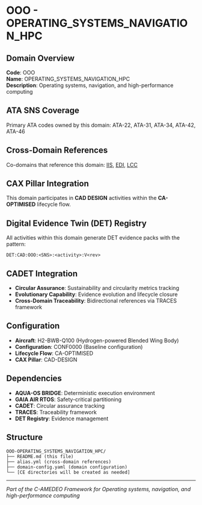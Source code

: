 # OOO - OPERATING_SYSTEMS_NAVIGATION_HPC

## Domain Overview
**Code**: OOO  
**Name**: OPERATING_SYSTEMS_NAVIGATION_HPC  
**Description**: Operating systems, navigation, and high-performance computing

## ATA SNS Coverage
Primary ATA codes owned by this domain:
ATA-22, ATA-31, ATA-34, ATA-42, ATA-46

## Cross-Domain References
Co-domains that reference this domain:
[IIS](../IIS-*/), [EDI](../EDI-*/), [LCC](../LCC-*/)

## CAX Pillar Integration
This domain participates in **CAD DESIGN** activities within the **CA-OPTIMISED** lifecycle flow.

## Digital Evidence Twin (DET) Registry
All activities within this domain generate DET evidence packs with the pattern:
```
DET:CAD:OOO:<SNS>:<activity>:V<rev>
```

## CADET Integration
- **Circular Assurance**: Sustainability and circularity metrics tracking
- **Evolutionary Capability**: Evidence evolution and lifecycle closure
- **Cross-Domain Traceability**: Bidirectional references via TRACES framework

## Configuration
- **Aircraft**: H2-BWB-Q100 (Hydrogen-powered Blended Wing Body)
- **Configuration**: CONF0000 (Baseline configuration)
- **Lifecycle Flow**: CA-OPTIMISED
- **CAX Pillar**: CAD-DESIGN

## Dependencies
- **AQUA-OS BRIDGE**: Deterministic execution environment
- **GAIA AIR RTOS**: Safety-critical partitioning
- **CADET**: Circular assurance tracking
- **TRACES**: Traceability framework
- **DET Registry**: Evidence management

## Structure
```
OOO-OPERATING_SYSTEMS_NAVIGATION_HPC/
├── README.md (this file)
├── alias.yml (cross-domain references)
├── domain-config.yaml (domain configuration)
└── [CE directories will be created as needed]
```

---
*Part of the C-AMEDEO Framework for Operating systems, navigation, and high-performance computing*